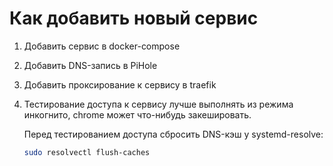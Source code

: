 # Как добавить новый сервис

1. Добавить сервис в docker-compose
2. Добавить DNS-запись в PiHole
3. Добавить проксирование к сервису в traefik
4. Тестирование доступа к сервису лучше выполнять из режима инкогнито, chrome может что-нибудь
   закешировать.

   Перед тестированием доступа сбросить DNS-кэш у systemd-resolve:

   ```bash
   sudo resolvectl flush-caches
   ```

